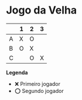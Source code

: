 # Jogo da Velha

|   | 1 | 2 | 3 |
|---|---|---|---|
| A | X | O |   |
| B | O | X |   |
| C |   | O | X |

**Legenda**

- ❌ Primeiro jogador 
- ⭕ Segundo jogador